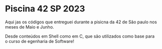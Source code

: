 <h1>Piscina 42 SP 2023</h1>
<p>Aqui jas os códigos que entreguei durante a pisicna da 42 de São paulo nos meses de Maio e Junho.</p>
<p>Desde conteúdos em Shell como em C, que são utilizados como base para o curso de egenharia de Software!</p>
